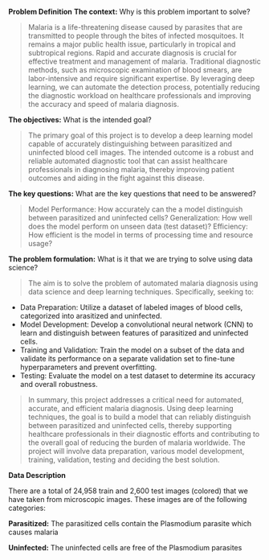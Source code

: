 <b>Problem Definition</b>
**The context:** Why is this problem important to solve?

> Malaria is a life-threatening disease caused by parasites that are transmitted to people through the bites of infected mosquitoes. It remains a major public health issue, particularly in tropical and subtropical regions. Rapid and accurate diagnosis is crucial for effective treatment and management of malaria. Traditional diagnostic methods, such as microscopic examination of blood smears, are labor-intensive and require significant expertise. By leveraging deep learning, we can automate the detection process, potentially reducing the diagnostic workload on healthcare professionals and improving the accuracy and speed of malaria diagnosis.

**The objectives:** What is the intended goal?

>The primary goal of this project is to develop a deep learning model capable of accurately distinguishing between parasitized and uninfected blood cell images. The intended outcome is a robust and reliable automated diagnostic tool that can assist healthcare professionals in diagnosing malaria, thereby improving patient outcomes and aiding in the fight against this disease.

**The key questions:** What are the key questions that need to be answered?

>Model Performance: How accurately can the a model distinguish between parasitized and uninfected cells?
>Generalization: How well does the model perform on unseen data (test dataset)?
>Efficiency: How efficient is the model in terms of processing time and resource usage?

**The problem formulation:** What is it that we are trying to solve using data science?

>The aim is to solve the problem of automated malaria diagnosis using data science and deep learning techniques. Specifically, seeking to:

- Data Preparation: Utilize a dataset of labeled images of blood cells, categorized into arasitized and uninfected.
- Model Development: Develop a convolutional neural network (CNN) to learn and distinguish between features of parasitized and uninfected cells.
- Training and Validation: Train the model on a subset of the data and validate its performance on a separate validation set to fine-tune hyperparameters and prevent overfitting.
- Testing: Evaluate the model on a test dataset to determine its accuracy and overall robustness.

> In summary, this project addresses a critical need for automated, accurate, and efficient malaria diagnosis. Using deep learning techniques, the goal is to build a model that can reliably distinguish between parasitized and uninfected cells, thereby supporting healthcare professionals in their diagnostic efforts and contributing to the overall goal of reducing the burden of malaria worldwide. The project will involve data preparation, various model development, training, validation, testing and deciding the best solution.


<b>Data Description</b>

There are a total of 24,958 train and 2,600 test images (colored) that we have taken from microscopic images. These images are of the following categories:


**Parasitized:** The parasitized cells contain the Plasmodium parasite which causes malaria

**Uninfected:** The uninfected cells are free of the Plasmodium parasites
